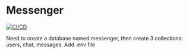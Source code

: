 # Messenger
[![CI/CD](https://github.com/VyacheslavShrot/messenger/actions/workflows/ci_cd.yml/badge.svg)](https://github.com/VyacheslavShrot/messenger/actions/workflows/ci_cd.yml)

Need to create a database named messenger, then create 3 collections: users, chat, messages.
Add .env file
